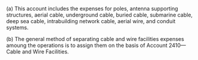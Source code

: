 (a) This account includes the expenses for poles, antenna supporting structures, aerial cable, underground cable, buried cable, submarine cable, deep sea cable, intrabuilding network cable, aerial wire, and conduit systems.

(b) The general method of separating cable and wire facilities expenses amoung the operations is to assign them on the basis of Account 2410—Cable and Wire Facilities.

